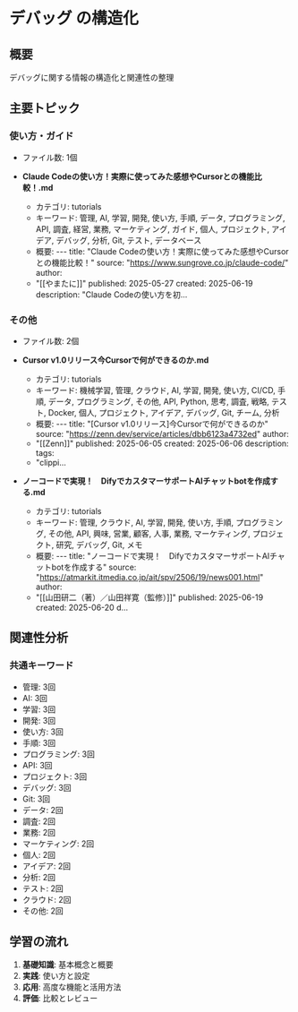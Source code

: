 # デバッグ の構造化

## 概要
デバッグに関する情報の構造化と関連性の整理

## 主要トピック

### 使い方・ガイド
- ファイル数: 1個

- **Claude Codeの使い方！実際に使ってみた感想やCursorとの機能比較！.md**
  - カテゴリ: tutorials
  - キーワード: 管理, AI, 学習, 開発, 使い方, 手順, データ, プログラミング, API, 調査, 経営, 業務, マーケティング, ガイド, 個人, プロジェクト, アイデア, デバッグ, 分析, Git, テスト, データベース
  - 概要: ---
title: "Claude Codeの使い方！実際に使ってみた感想やCursorとの機能比較！"
source: "https://www.sungrove.co.jp/claude-code/"
author:
  - "[[やまたに]]"
published: 2025-05-27
created: 2025-06-19
description: "Claude Codeの使い方を初...

### その他
- ファイル数: 2個

- **Cursor v1.0リリース今Cursorで何ができるのか.md**
  - カテゴリ: tutorials
  - キーワード: 機械学習, 管理, クラウド, AI, 学習, 開発, 使い方, CI/CD, 手順, データ, プログラミング, その他, API, Python, 思考, 調査, 戦略, テスト, Docker, 個人, プロジェクト, アイデア, デバッグ, Git, チーム, 分析
  - 概要: ---
title: "[Cursor v1.0リリース]今Cursorで何ができるのか"
source: "https://zenn.dev/service/articles/dbb6123a4732ed"
author:
  - "[[Zenn]]"
published: 2025-06-05
created: 2025-06-06
description:
tags:
  - "clippi...

- **ノーコードで実現！　DifyでカスタマーサポートAIチャットbotを作成する.md**
  - カテゴリ: tutorials
  - キーワード: 管理, クラウド, AI, 学習, 開発, 使い方, 手順, プログラミング, その他, API, 興味, 営業, 顧客, 人事, 業務, マーケティング, プロジェクト, 研究, デバッグ, Git, メモ
  - 概要: ---
title: "ノーコードで実現！　DifyでカスタマーサポートAIチャットbotを作成する"
source: "https://atmarkit.itmedia.co.jp/ait/spv/2506/19/news001.html"
author:
  - "[[山田研二（著）／山田祥寛（監修）]]"
published: 2025-06-19
created: 2025-06-20
d...

## 関連性分析

### 共通キーワード
- 管理: 3回
- AI: 3回
- 学習: 3回
- 開発: 3回
- 使い方: 3回
- 手順: 3回
- プログラミング: 3回
- API: 3回
- プロジェクト: 3回
- デバッグ: 3回
- Git: 3回
- データ: 2回
- 調査: 2回
- 業務: 2回
- マーケティング: 2回
- 個人: 2回
- アイデア: 2回
- 分析: 2回
- テスト: 2回
- クラウド: 2回
- その他: 2回

## 学習の流れ

1. **基礎知識**: 基本概念と概要
2. **実践**: 使い方と設定
3. **応用**: 高度な機能と活用方法
4. **評価**: 比較とレビュー

